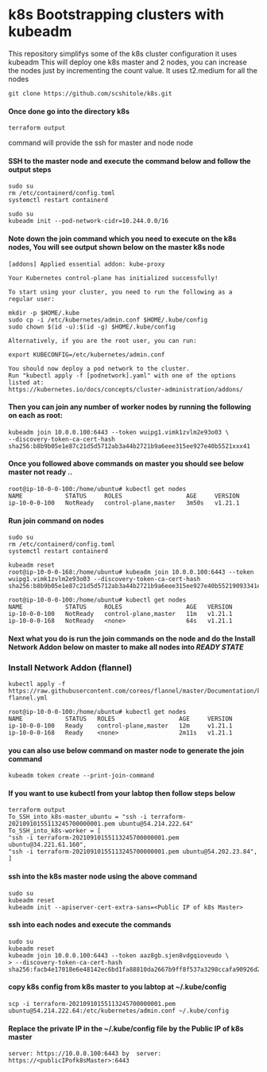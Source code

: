 # k8s Bootstrapping clusters with kubeadm
This repository simplifys some of the k8s cluster configuration it uses kubeadm
This will deploy one k8s master and 2 nodes, you can increase the nodes just by incrementing the count value. It uses t2.medium for all the nodes

```
git clone https://github.com/scshitole/k8s.git

```
#### Once done go into the directory k8s
```
terraform output

```
command will provide the ssh for master and node node

#### SSH to the master node and execute the command below and follow the output steps

```
sudo su
rm /etc/containerd/config.toml
systemctl restart containerd

```

```
sudo su
kubeadm init --pod-network-cidr=10.244.0.0/16
```
#### Note down the join command which you need to execute on the k8s nodes, You will see output shown below on the master k8s node

```
[addons] Applied essential addon: kube-proxy

Your Kubernetes control-plane has initialized successfully!

To start using your cluster, you need to run the following as a regular user:

mkdir -p $HOME/.kube
sudo cp -i /etc/kubernetes/admin.conf $HOME/.kube/config
sudo chown $(id -u):$(id -g) $HOME/.kube/config

Alternatively, if you are the root user, you can run:

export KUBECONFIG=/etc/kubernetes/admin.conf

You should now deploy a pod network to the cluster.
Run "kubectl apply -f [podnetwork].yaml" with one of the options listed at:
https://kubernetes.io/docs/concepts/cluster-administration/addons/

```

#### Then you can join any number of worker nodes by running the following on each  as root:

```
kubeadm join 10.0.0.100:6443 --token wuipg1.vimk1zvlm2e93o03 \
--discovery-token-ca-cert-hash sha256:b8b9b05e1e87c21d5d5712ab3a44b2721b9a6eee315ee927e40b5521xxx41

```
#### Once you followed above commands on master  you should see below master not ready ..

```
root@ip-10-0-0-100:/home/ubuntu# kubectl get nodes
NAME            STATUS     ROLES                  AGE     VERSION
ip-10-0-0-100   NotReady   control-plane,master   3m50s   v1.21.1

```
#### Run join command on nodes

```
sudo su
rm /etc/containerd/config.toml
systemctl restart containerd

kubeadm reset
root@ip-10-0-0-168:/home/ubuntu# kubeadm join 10.0.0.100:6443 --token wuipg1.vimk1zvlm2e93o03 --discovery-token-ca-cert-hash sha256:b8b9b05e1e87c21d5d5712ab3a44b2721b9a6eee315ee927e40b55219093341e

root@ip-10-0-0-100:/home/ubuntu# kubectl get nodes
NAME            STATUS     ROLES                  AGE   VERSION
ip-10-0-0-100   NotReady   control-plane,master   11m   v1.21.1
ip-10-0-0-168   NotReady   <none>                 64s   v1.21.1

```

#### Next what you do is run the join commands on the node and do the Install Network Addon below on master to make all nodes into *READY STATE*

### Install Network Addon (flannel)

```
kubectl apply -f https://raw.githubusercontent.com/coreos/flannel/master/Documentation/kube-flannel.yml

root@ip-10-0-0-100:/home/ubuntu# kubectl get nodes
NAME            STATUS   ROLES                  AGE     VERSION
ip-10-0-0-100   Ready    control-plane,master   12m     v1.21.1
ip-10-0-0-168   Ready    <none>                 2m11s   v1.21.1
```
#### you can also use below command on master node to generate the join command

```
kubeadm token create --print-join-command

```
#### If you want to use kubectl from your labtop then follow steps below

```
terraform output
To_SSH_into_k8s-master_ubuntu = "ssh -i terraform-20210910155113245700000001.pem ubuntu@54.214.222.64"
To_SSH_into_k8s-worker = [
"ssh -i terraform-20210910155113245700000001.pem ubuntu@34.221.61.160",
"ssh -i terraform-20210910155113245700000001.pem ubuntu@54.202.23.84",
]
```
#### ssh into the k8s master node using the above command

```
sudo su
kubeadm reset
kubeadm init --apiserver-cert-extra-sans=<Public IP of k8s Master>
```
#### ssh into each nodes and execute the commands

```
sudo su
kubeadm reset
kubeadm join 10.0.0.100:6443 --token aaz8gb.sjen8vdgqioveudo \
> --discovery-token-ca-cert-hash sha256:facb4e17018e6e48142ec6bd1fa88810da2667b9ff8f537a3298ccafa90926d2

```

#### copy  k8s config from k8s master to you labtop at ~/.kube/config 

```
scp -i terraform-20210910155113245700000001.pem ubuntu@54.214.222.64:/etc/kubernetes/admin.conf ~/.kube/config

```

#### Replace the private IP in the ~/.kube/config file by the Public IP of k8s master

```
server: https://10.0.0.100:6443 by  server: https://<publicIPofk8sMaster>:6443

```
